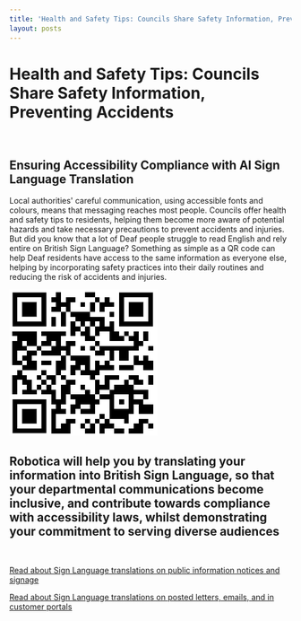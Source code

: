```yaml
---
title: 'Health and Safety Tips: Councils Share Safety Information, Preventing Accidents'
layout: posts
---
```


# Health and Safety Tips: Councils Share Safety Information, Preventing Accidents

![]()

## Ensuring Accessibility Compliance with AI Sign Language Translation

Local authorities' careful communication, using accessible fonts and colours, means that messaging reaches most people.  Councils offer health and safety tips to residents, helping them become more aware of potential hazards and take necessary precautions to prevent accidents and injuries.  
But did you know that a lot of Deaf people struggle to read English and rely entire on British Sign Language?
Something as simple as a QR code can help Deaf residents have access to the same information as everyone else, helping by incorporating safety practices into their daily routines and reducing the risk of accidents and injuries.

![QR Code](/posts/images/qr-contact.png)

## Robotica will help you by translating your information into British Sign Language, so that your departmental communications become inclusive, and contribute towards compliance with accessibility laws, whilst demonstrating your commitment to serving diverse audiences

<br/>

[Read about Sign Language translations on public information notices and signage](/solutions/gazette)

[Read about Sign Language translations on posted letters, emails, and in customer portals](/solutions/correspondent)
